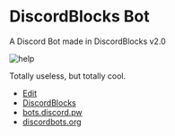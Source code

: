 # DiscordBlocks Bot

A Discord Bot made in DiscordBlocks v2.0

![help](https://mss.ovh/1505258825.png)

Totally useless, but totally cool.

- [Edit](https://moustacheminer.com/discord-blocks/#https://moustacheminer.com/discord-blocks-bot/bot/project.xml)
- [DiscordBlocks](https://github.com/moustacheminer/discord-blocks)
- [bots.discord.pw](https://bots.discord.pw/bots/233702481375395843)
- [discordbots.org](https://discordbots.org/bot/233702481375395843)